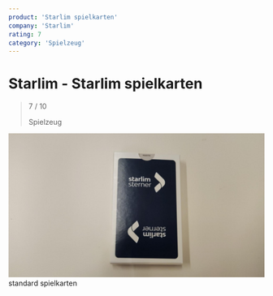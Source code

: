 ```yaml
---
product: 'Starlim spielkarten'
company: 'Starlim'
rating: 7
category: 'Spielzeug'
---
```


# Starlim - Starlim spielkarten
>
> 7 / 10
>
> Spielzeug

![Starlim spielkarten](assets\starlim-starlim-spielkarten-9714f4a2-a562-40d1-983d-018a2bda738f.jpg)
standard spielkarten
